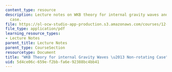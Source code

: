 ```yaml
---
content_type: resource
description: Lecture notes on WKB theory for internal gravity waves and the non-rotating
  case.
file: https://ol-ocw-studio-app-production.s3.amazonaws.com/courses/12-802-wave-motion-in-the-ocean-and-the-atmosphere-spring-2008/5d4ce06c659ef2bbfa6e92388bc4bb41_MIT12_802S08_lec07.pdf
file_type: application/pdf
learning_resource_types:
- Lecture Notes
parent_title: Lecture Notes
parent_type: CourseSection
resourcetype: Document
title: "WKB Theory for internal Gravity Waves \u2013 Non-rotating Case"
uid: 5d4ce06c-659e-f2bb-fa6e-92388bc4bb41
---
```

